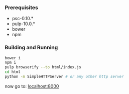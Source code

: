 ### Prerequisites

- psc-0.10.*
- pulp-10.0.*
- bower
- npm

### Building and Running

```sh
bower i
npm i
pulp browserify --to html/index.js
cd html
python -m SimpleHTTPServer # or any other http server
```

now go to: [localhost:8000](http://localhost:8000)
